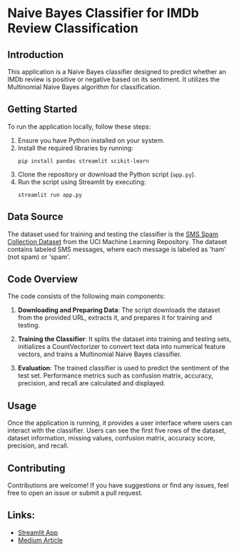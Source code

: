 # Naive Bayes Classifier for IMDb Review Classification

## Introduction
This application is a Naive Bayes classifier designed to predict whether an IMDb review is positive or negative based on its sentiment. It utilizes the Multinomial Naive Bayes algorithm for classification.

## Getting Started
To run the application locally, follow these steps:

1. Ensure you have Python installed on your system.
2. Install the required libraries by running:
    ```
    pip install pandas streamlit scikit-learn
    ```
3. Clone the repository or download the Python script (`app.py`).
4. Run the script using Streamlit by executing:
    ```
    streamlit run app.py
    ```

## Data Source
The dataset used for training and testing the classifier is the [SMS Spam Collection Dataset](https://archive.ics.uci.edu/ml/datasets/sms+spam+collection) from the UCI Machine Learning Repository. The dataset contains labeled SMS messages, where each message is labeled as 'ham' (not spam) or 'spam'.

## Code Overview
The code consists of the following main components:

1. **Downloading and Preparing Data**: The script downloads the dataset from the provided URL, extracts it, and prepares it for training and testing.

2. **Training the Classifier**: It splits the dataset into training and testing sets, initializes a CountVectorizer to convert text data into numerical feature vectors, and trains a Multinomial Naive Bayes classifier.

3. **Evaluation**: The trained classifier is used to predict the sentiment of the test set. Performance metrics such as confusion matrix, accuracy, precision, and recall are calculated and displayed.

## Usage
Once the application is running, it provides a user interface where users can interact with the classifier. Users can see the first five rows of the dataset, dataset information, missing values, confusion matrix, accuracy score, precision, and recall.

## Contributing
Contributions are welcome! If you have suggestions or find any issues, feel free to open an issue or submit a pull request.


## Links:
- [Streamlit App](https://backpropagat.streamlit.app/)
- [Medium Article](https://medium.com/@vaishnavisathiyamoorthy/backprobagation-algorithm-5198d0c7065d)

